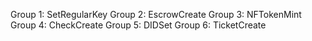 Group 1: SetRegularKey
Group 2: EscrowCreate
Group 3: NFTokenMint
Group 4: CheckCreate
Group 5: DIDSet
Group 6: TicketCreate